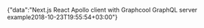{"data":"Next.js React Apollo client with Graphcool GraphQL server example2018-10-23T19:55:54+03:00"}
